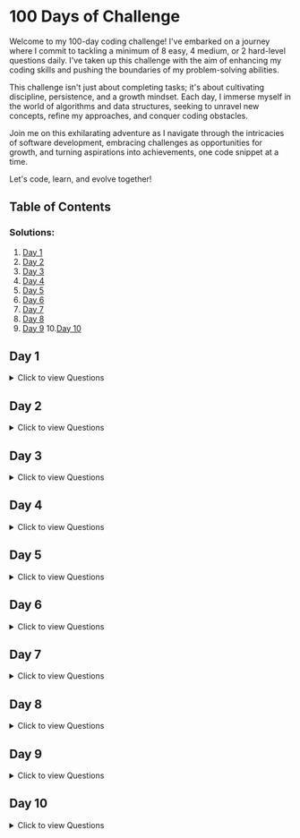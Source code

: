 # 100 Days of Challenge

Welcome to my 100-day coding challenge! I've embarked on a journey where I commit to tackling a minimum of 8 easy, 4 medium, or 2 hard-level questions daily. I've taken up this challenge with the aim of enhancing my coding skills and pushing the boundaries of my problem-solving abilities.

This challenge isn't just about completing tasks; it's about cultivating discipline, persistence, and a growth mindset. Each day, I immerse myself in the world of algorithms and data structures, seeking to unravel new concepts, refine my approaches, and conquer coding obstacles.

Join me on this exhilarating adventure as I navigate through the intricacies of software development, embracing challenges as opportunities for growth, and turning aspirations into achievements, one code snippet at a time.

Let's code, learn, and evolve together!

## Table of Contents
### Solutions:
1. [Day 1](https://github.com/bugremover/100-days-of-challenge/tree/main/Day1)
2. [Day 2](https://github.com/bugremover/100-days-of-challenge/tree/main/Day2)
3. [Day 3](https://github.com/bugremover/100-days-of-challenge/tree/main/Day3)
4. [Day 4](https://github.com/bugremover/100-days-of-challenge/tree/main/Day4)
5. [Day 5](https://github.com/bugremover/100-days-of-challenge/tree/main/Day5)
6. [Day 6](https://github.com/bugremover/100-days-of-challenge/tree/main/Day6)
7. [Day 7](https://github.com/bugremover/100-days-of-challenge/tree/main/Day7)
8. [Day 8](https://github.com/bugremover/100-days-of-challenge/tree/main/Day8)
9. [Day 9](https://github.com/bugremover/100-days-of-challenge/tree/main/Day9)
10.[Day 10](https://github.com/bugremover/100-days-of-challenge/tree/main/Day10)


## Day 1

<details>
  <summary>Click to view Questions</summary>

### Questions Solved:

1. [Question Name 1](https://leetcode.com/problems/graph-connectivity-with-threshold/submissions/1195848492/) - Graph connectivity (Hard)
2. [Question Name 2](https://leetcode.com/problems/clone-graph/description/) - Clone graph (Medium)
3. [Question Name 3](https://leetcode.com/problems/is-graph-bipartite/) - Is Graph Bipartite (Medium)

</details>

## Day 2

<details>
  <summary>Click to view Questions</summary>

### Questions Solved:

1. [Question Name 1](https://leetcode.com/problems/regular-expression-matching/) - Regular Expression Matching (Hard)
2. [Question Name 2](https://leetcode.com/problems/longest-palindromic-substring/description/) - Longest Palindromic Substring (Medium)
3. [Question Name 3](https://leetcode.com/problems/median-of-two-sorted-arrays/) - Median of Two sorted Arrays (Hard)

</details>

## Day 3

<details>
  <summary>Click to view Questions</summary>

### Questions Solved:

1. [Question Name 1](https://leetcode.com/problems/greatest-common-divisor-traversal/description/?envType=daily-question&envId=2024-03-08) - Greatest Commom Divisor Traversal (Hard)
2. [Question Name 2](https://leetcode.com/problems/find-all-people-with-secret/description/?envType=daily-question&envId=2024-03-08) - Find all people with secert (Hard)


</details>

## Day 4

<details>
  <summary>Click to view Questions</summary>

### Questions Solved:

1. [Question Name 1](https://leetcode.com/problems/3sum/description/) -3Sum (Medium)
2. [Question Name 2](https://leetcode.com/problems/4sum/) - 4Sum (Hard)
3. [Question Name 2](https://leetcode.com/problems/integer-to-roman/) - Integer to Roman (Medium)
4. [Question Name 2](https://leetcode.com/problems/letter-combinations-of-a-phone-number/) - Letter combinations of a phone number (Medium)

</details>

## Day 5

<details>
  <summary>Click to view Questions</summary>

### Questions Solved:

1. [Question Name 1](https://leetcode.com/problems/longest-valid-parentheses/) - Longest Valid Parentheses (Hard)
2. [Question Name 2](https://leetcode.com/problems/trapping-rain-water/) - Trapping Rain Water (Hard)


</details>

## Day 6

<details>
  <summary>Click to view Questions</summary>

### Questions Solved:

1. [Question Name 1](https://leetcode.com/problems/bus-routes/description/?envType=daily-question&envId=2024-03-11) - Bus Route (Hard)
2. [Question Name 2](https://leetcode.com/problems/constrained-subsequence-sum/?envType=daily-question&envId=2024-03-11) - Constrained Subsequence Sum (Hard)
3. [Question Name 3](https://leetcode.com/problems/custom-sort-string/description/?envType=daily-question&envId=2024-03-11) - Custom Sort String (Medium)

</details>

## Day 7

<details>
  <summary>Click to view Questions</summary>

### Questions Solved:

1. [Question Name 1](https://leetcode.com/problems/remove-zero-sum-consecutive-nodes-from-linked-list/?envType=daily-question&envId=2024-03-12) - Remove zero sum consecutive nodes from linked list (Medium)
2. [Question Name 2](https://leetcode.com/problems/first-missing-positive/description/) - First Missing Positive (Hard)
3. [Question Name 3](https://leetcode.com/problems/substring-with-concatenation-of-all-words/description/) - Substring With Concatenation of all words (Hard)

</details>

## Day 8

<details>
  <summary>Click to view Questions</summary>

### Questions Solved:

1. [Question Name 1](https://leetcode.com/problems/course-schedule/) -Course Schedule I (Medium)
2. [Question Name 2](https://leetcode.com/problems/course-schedule-ii/) - Course Schedule II (Medium)
3. [Question Name 3](https://leetcode.com/problems/number-of-islands/description/) - No.of Islands (Medium)

</details>

## Day 9

<details>
  <summary>Click to view Questions</summary>

### Questions Solved:

1. [Question Name 1](https://leetcode.com/problems/contiguous-array/?envType=daily-question&envId=2024-03-16) -Contiguous Array (Medium)
2. [Question Name 2](https://leetcode.com/problems/product-of-array-except-self/?envType=daily-question&envId=2024-03-15) - Product of Array Except itself (Medium)
3. [Question Name 3](https://leetcode.com/problems/binary-subarrays-with-sum/?envType=daily-question&envId=2024-03-14) - Binary Subarrays With Sum (Medium)

</details>

## Day 10

<details>
  <summary>Click to view Questions</summary>

### Questions Solved:

1. [Question Name 1](https://leetcode.com/problems/insert-interval/?envType=daily-question&envId=2024-03-17) -Insert Interval (Medium)
2. [Question Name 2](https://leetcode.com/problems/next-permutation/) - Next Permutation (Medium)
3. [Question Name 3](https://leetcode.com/problems/sudoku-solver/description/) - Sudoku Solver (Hard)

</details>

